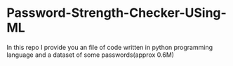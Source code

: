 # Password-Strength-Checker-USing-ML
In this repo I provide you an file of code written in python programming language and a dataset of some passwords(approx 0.6M)
